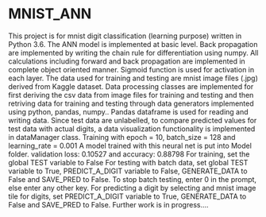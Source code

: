 # MNIST_ANN
This project is for mnist digit classification (learning purpose) written in Python 3.6.
The ANN model is implemented at basic level. Back propagation are implemented by writing the chain rule for differentiation using numpy.
All calculations including forward and back propagation are implemented in complete object oriented manner.
Sigmoid function is used for activation in each layer.
The data used for training and testing are mnist image files (.jpg) derived from Kaggle dataset.
Data processing classes are implemented for first deriving the csv data from image files for training and testing and then retriving data for training and testing through data generators implemented using python, pandas, numpy..
Pandas dataframe is used for reading and writing data.
Since test data are unlabelled, to compare predicted values for test data with actual digits, a data visualization functionality is implemented in dataManager class.
Training with epoch = 10, batch_size = 128 and learning_rate = 0.001
A model trained with this neural net is put into Model folder. validation loss: 0.10527 and accuracy: 0.88798
For training, set the global TEST variable to False
For testing with batch data, set global TEST variable to True, PREDICT_A_DIGIT variable to False, GENERATE_DATA to False and SAVE_PRED to False.
To stop batch testing, enter 0 in the prompt, else enter any other key.
For predicting a digit by selecting and mnist image tile for digits, set PREDICT_A_DIGIT variable to True, GENERATE_DATA to False and SAVE_PRED to False.
Further work is in progress....
